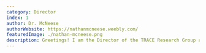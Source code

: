 ```yaml
---
category: Director
index: 1
author: Dr. McNeese
authorWebsite: https://nathanmcneese.weebly.com/
featuredImage: ./nathan-mcneese.png
description: Greetings! I am the Director of the TRACE Research Group at Clemson University and I am proud to sponsor TRACE Camp’s mission of teaching students practical web development.
---
```

